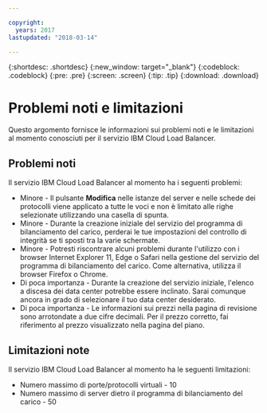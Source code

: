 ```yaml
---

copyright:
  years: 2017
lastupdated: "2018-03-14"

---
```


{:shortdesc: .shortdesc}
{:new_window: target="_blank"}
{:codeblock: .codeblock}
{:pre: .pre}
{:screen: .screen}
{:tip: .tip}
{:download: .download}

# Problemi noti e limitazioni
Questo argomento fornisce le informazioni sui problemi noti e le limitazioni al momento conosciuti per il servizio IBM Cloud Load Balancer.

## Problemi noti
Il servizio IBM Cloud Load Balancer al momento ha i seguenti problemi:

* Minore - Il pulsante **Modifica** nelle istanze del server e nelle schede dei protocolli viene applicato a tutte le voci e non è limitato alle righe selezionate utilizzando una casella di spunta. 
* Minore - Durante la creazione iniziale del servizio del programma di bilanciamento del carico, perderai le tue impostazioni del controllo di integrità se ti sposti tra la varie schermate.
* Minore - Potresti riscontrare alcuni problemi durante l'utilizzo con i browser Internet Explorer 11, Edge o Safari nella gestione del servizio del programma di bilanciamento del carico. Come alternativa, utilizza il browser Firefox o Chrome. 
* Di poca importanza - Durante la creazione del servizio iniziale, l'elenco a discesa dei data center potrebbe essere inclinato. Sarai comunque ancora in grado di selezionare il tuo data center desiderato.
* Di poca importanza - Le informazioni sui prezzi nella pagina di revisione sono arrotondate a due cifre decimali. Per il prezzo corretto, fai riferimento al prezzo visualizzato nella pagina del piano.

## Limitazioni note
Il servizio IBM Cloud Load Balancer al momento ha le seguenti limitazioni:

* Numero massimo di porte/protocolli virtuali - 10
* Numero massimo di server dietro il programma di bilanciamento del carico - 50
